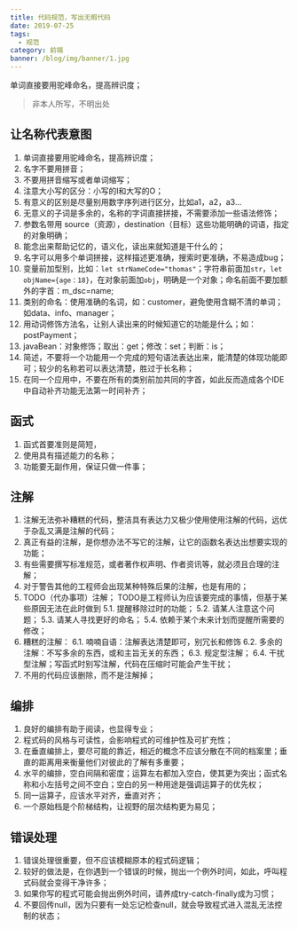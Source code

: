 ```yaml
---
title: 代码规范，写出无暇代码
date: 2019-07-25
tags:
  - 规范
category: 前端
banner: /blog/img/banner/1.jpg
---
```


单词直接要用驼峰命名，提高辨识度；
<!-- more -->

> 非本人所写，不明出处

## 让名称代表意图
1. 单词直接要用驼峰命名，提高辨识度；
2. 名字不要用拼音；
3. 不要用拼音缩写或者单词缩写；
4. 注意大小写的区分：小写的l和大写的O；
5. 有意义的区别是尽量别用数字序列进行区分，比如a1，a2，a3...
6. 无意义的子词是多余的，名称的字词直接拼接，不需要添加一些语法修饰；
7. 参数名带用 source（资源），destination（目标）这些功能明确的词语，指定的对象明确；
8. 能念出来帮助记忆的，语义化，读出来就知道是干什么的；
9. 名字可以用多个单词拼接，这样描述更准确，搜索时更准确，不易造成bug；
10. 变量前加型别，比如：`let strNameCode="thomas"`；字符串前面加`str`，`let objName={age：18}`，在对象前面加`obj`，明确是一个对象；命名前面不要加额外的字首：m_dsc=name;
11. 类别的命名：使用准确的名词，如：customer，避免使用含糊不清的单词；如data、info、manager；
12. 用动词修饰方法名，让别人读出来的时候知道它的功能是什么；如：postPayment；
13. javaBean：对象修饰；取出：get；修改：set；判断：is；
14. 简述，不要将一个功能用一个完成的短句语法表达出来，能清楚的体现功能即可；较少的名称若可以表达清楚，胜过于长名称；
15. 在同一个应用中，不要在所有的类别前加共同的字首，如此反而造成各个IDE中自动补齐功能无法第一时间补齐；

## 函式
1. 函式首要准则是简短，
2. 使用具有描述能力的名称；
3. 功能要无副作用，保证只做一件事；

## 注解
1. 注解无法弥补糟糕的代码，整洁具有表达力又极少使用使用注解的代码，远优于杂乱又满是注解的代码；
2. 真正有益的注解，是你想办法不写它的注解，让它的函数名表达出想要实现的功能；
3. 有些需要撰写标准规范，或者著作权声明、作者资讯等，就必须且合理的注解；
4. 对于警告其他的工程师会出现某种特殊后果的注解，也是有用的；
5. TODO（代办事项）注解；
  TODO是工程师认为应该要完成的事情，但基于某些原因无法在此时做到
  5.1. 提醒移除过时的功能；
  5.2. 请某人注意这个问题；
  5.3. 请某人寻找更好的命名；
  5.4. 依赖于某个未来计划而提醒所需要的修改；
6. 糟糕的注解：
  6.1. 喃喃自语：注解表达清楚即可，别冗长和修饰
  6.2. 多余的注解：不写多余的东西，或和主旨无关的东西；
  6.3. 规定型注解；
  6.4. 干扰型注解；写函式时别写注解，代码在压缩时可能会产生干扰；
7. 不用的代码应该删除，而不是注解掉；

## 编排
1. 良好的编排有助于阅读，也显得专业；
2. 程式码的风格与可读性，会影响程式的可维护性及可扩充性；
3. 在垂直编排上，要尽可能的靠近，相近的概念不应该分散在不同的档案里；垂直的距离用来衡量他们对彼此的了解有多重要；
4. 水平的编排，空白间隔和密度；运算左右都加入空白，使其更为突出；函式名称和小左括号之间不空白；空白的另一种用途是强调运算子的优先权；
5. 同一运算子，应该水平对齐，垂直对齐；
6. 一个原始档是个阶梯结构，让视野的层次结构更为易见；

## 错误处理
1. 错误处理很重要，但不应该模糊原本的程式码逻辑；
2. 较好的做法是，在你遇到一个错误的时候，抛出一个例外时间，如此，呼叫程式码就会变得干净许多；
3. 如果你写的程式可能会抛出例外时间，请养成try-catch-finally成为习惯；
4. 不要回传null，因为只要有一处忘记检查null，就会导致程式进入混乱无法控制的状态；

